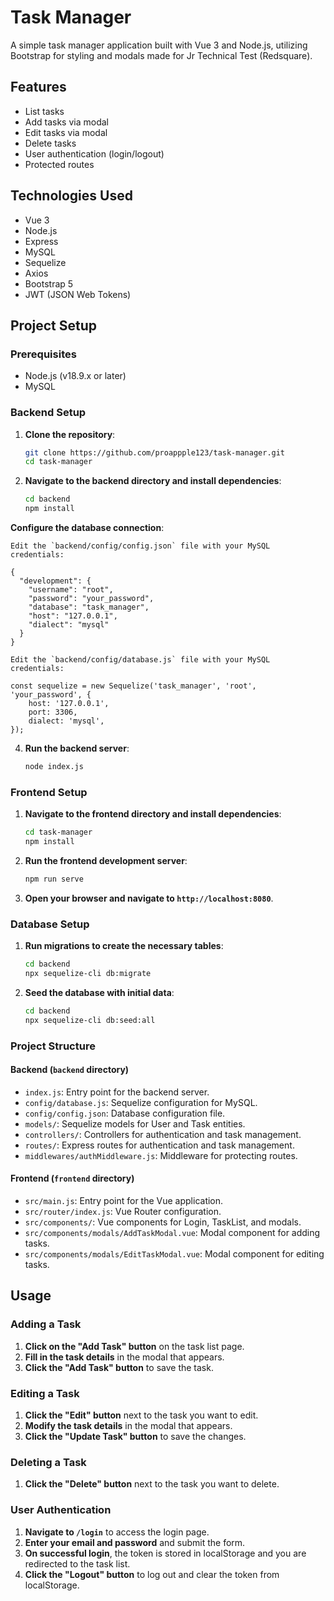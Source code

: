 # Task Manager

A simple task manager application built with Vue 3 and Node.js, utilizing Bootstrap for styling and modals made for Jr Technical Test (Redsquare).

## Features

- List tasks
- Add tasks via modal
- Edit tasks via modal
- Delete tasks
- User authentication (login/logout)
- Protected routes

## Technologies Used

- Vue 3
- Node.js
- Express
- MySQL
- Sequelize
- Axios
- Bootstrap 5
- JWT (JSON Web Tokens)

## Project Setup

### Prerequisites

- Node.js (v18.9.x or later)
- MySQL

### Backend Setup

1. **Clone the repository**:

    ```bash
    git clone https://github.com/proappple123/task-manager.git
    cd task-manager
    ```

2. **Navigate to the backend directory and install dependencies**:

    ```bash
    cd backend
    npm install
    ```

**Configure the database connection**:

    Edit the `backend/config/config.json` file with your MySQL credentials:

    {
      "development": {
        "username": "root",
        "password": "your_password",
        "database": "task_manager",
        "host": "127.0.0.1",
        "dialect": "mysql"
      }
    }

    Edit the `backend/config/database.js` file with your MySQL credentials:

    const sequelize = new Sequelize('task_manager', 'root', 'your_password', {
        host: '127.0.0.1',
        port: 3306, 
        dialect: 'mysql',
    });

4. **Run the backend server**:

    ```bash
    node index.js
    ```

### Frontend Setup

1. **Navigate to the frontend directory and install dependencies**:

    ```bash
    cd task-manager
    npm install
    ```

2. **Run the frontend development server**:

    ```bash
    npm run serve
    ```

3. **Open your browser and navigate to `http://localhost:8080`**.

### Database Setup

1. **Run migrations to create the necessary tables**:

    ```bash
    cd backend
    npx sequelize-cli db:migrate
    ```

2. **Seed the database with initial data**:

    ```bash
    cd backend
    npx sequelize-cli db:seed:all
    ```

### Project Structure

#### Backend (`backend` directory)

- `index.js`: Entry point for the backend server.
- `config/database.js`: Sequelize configuration for MySQL.
- `config/config.json`: Database configuration file.
- `models/`: Sequelize models for User and Task entities.
- `controllers/`: Controllers for authentication and task management.
- `routes/`: Express routes for authentication and task management.
- `middlewares/authMiddleware.js`: Middleware for protecting routes.

#### Frontend (`frontend` directory)

- `src/main.js`: Entry point for the Vue application.
- `src/router/index.js`: Vue Router configuration.
- `src/components/`: Vue components for Login, TaskList, and modals.
- `src/components/modals/AddTaskModal.vue`: Modal component for adding tasks.
- `src/components/modals/EditTaskModal.vue`: Modal component for editing tasks.

## Usage

### Adding a Task

1. **Click on the "Add Task" button** on the task list page.
2. **Fill in the task details** in the modal that appears.
3. **Click the "Add Task" button** to save the task.

### Editing a Task

1. **Click the "Edit" button** next to the task you want to edit.
2. **Modify the task details** in the modal that appears.
3. **Click the "Update Task" button** to save the changes.

### Deleting a Task

1. **Click the "Delete" button** next to the task you want to delete.

### User Authentication

1. **Navigate to `/login`** to access the login page.
2. **Enter your email and password** and submit the form.
3. **On successful login**, the token is stored in localStorage and you are redirected to the task list.
4. **Click the "Logout" button** to log out and clear the token from localStorage.

